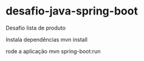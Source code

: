 # desafio-java-spring-boot
Desafio lista de produto

Instala dependências
mvn install

rode a aplicação
mvn spring-boot:run
